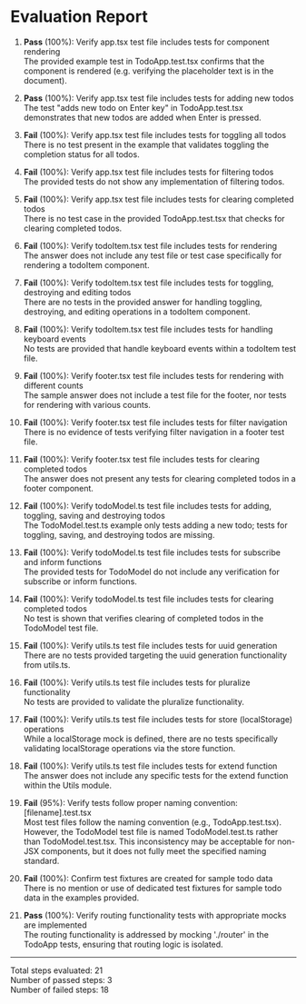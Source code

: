 # Evaluation Report

1. **Pass** (100%): Verify app.tsx test file includes tests for component rendering  
   The provided example test in TodoApp.test.tsx confirms that the component is rendered (e.g. verifying the placeholder text is in the document).

2. **Pass** (100%): Verify app.tsx test file includes tests for adding new todos  
   The test "adds new todo on Enter key" in TodoApp.test.tsx demonstrates that new todos are added when Enter is pressed.

3. **Fail** (100%): Verify app.tsx test file includes tests for toggling all todos  
   There is no test present in the example that validates toggling the completion status for all todos.

4. **Fail** (100%): Verify app.tsx test file includes tests for filtering todos  
   The provided tests do not show any implementation of filtering todos.

5. **Fail** (100%): Verify app.tsx test file includes tests for clearing completed todos  
   There is no test case in the provided TodoApp.test.tsx that checks for clearing completed todos.

6. **Fail** (100%): Verify todoItem.tsx test file includes tests for rendering  
   The answer does not include any test file or test case specifically for rendering a todoItem component.

7. **Fail** (100%): Verify todoItem.tsx test file includes tests for toggling, destroying and editing todos  
   There are no tests in the provided answer for handling toggling, destroying, and editing operations in a todoItem component.

8. **Fail** (100%): Verify todoItem.tsx test file includes tests for handling keyboard events  
   No tests are provided that handle keyboard events within a todoItem test file.

9. **Fail** (100%): Verify footer.tsx test file includes tests for rendering with different counts  
   The sample answer does not include a test file for the footer, nor tests for rendering with various counts.

10. **Fail** (100%): Verify footer.tsx test file includes tests for filter navigation  
    There is no evidence of tests verifying filter navigation in a footer test file.

11. **Fail** (100%): Verify footer.tsx test file includes tests for clearing completed todos  
    The answer does not present any tests for clearing completed todos in a footer component.

12. **Fail** (100%): Verify todoModel.ts test file includes tests for adding, toggling, saving and destroying todos  
    The TodoModel.test.ts example only tests adding a new todo; tests for toggling, saving, and destroying todos are missing.

13. **Fail** (100%): Verify todoModel.ts test file includes tests for subscribe and inform functions  
    The provided tests for TodoModel do not include any verification for subscribe or inform functions.

14. **Fail** (100%): Verify todoModel.ts test file includes tests for clearing completed todos  
    No test is shown that verifies clearing of completed todos in the TodoModel test file.

15. **Fail** (100%): Verify utils.ts test file includes tests for uuid generation  
    There are no tests provided targeting the uuid generation functionality from utils.ts.

16. **Fail** (100%): Verify utils.ts test file includes tests for pluralize functionality  
    No tests are provided to validate the pluralize functionality.

17. **Fail** (100%): Verify utils.ts test file includes tests for store (localStorage) operations  
    While a localStorage mock is defined, there are no tests specifically validating localStorage operations via the store function.

18. **Fail** (100%): Verify utils.ts test file includes tests for extend function  
    The answer does not include any specific tests for the extend function within the Utils module.

19. **Fail** (95%): Verify tests follow proper naming convention: [filename].test.tsx  
    Most test files follow the naming convention (e.g., TodoApp.test.tsx). However, the TodoModel test file is named TodoModel.test.ts rather than TodoModel.test.tsx. This inconsistency may be acceptable for non-JSX components, but it does not fully meet the specified naming standard.

20. **Fail** (100%): Confirm test fixtures are created for sample todo data  
    There is no mention or use of dedicated test fixtures for sample todo data in the examples provided.

21. **Pass** (100%): Verify routing functionality tests with appropriate mocks are implemented  
    The routing functionality is addressed by mocking './router' in the TodoApp tests, ensuring that routing logic is isolated.

---

Total steps evaluated: 21  
Number of passed steps: 3  
Number of failed steps: 18